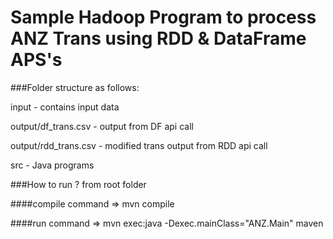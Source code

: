 # Sample Hadoop Program to process ANZ Trans using RDD & DataFrame APS's

###Folder structure as follows:

input - contains input data

output/df_trans.csv - output from DF api call

output/rdd_trans.csv - modified trans output from RDD api call

src - Java programs

###How to run ?
from root folder

####compile command =>  mvn compile

####run command => mvn exec:java -Dexec.mainClass="ANZ.Main"
maven 
